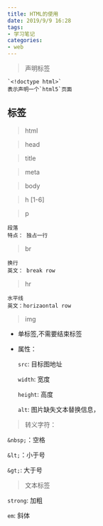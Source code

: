 ```yaml
---
title: HTML的使用
date: 2019/9/9 16:28
tags: 
- 学习笔记
categories: 
- web
---
```



> 声明标签
    
    `<!doctype html>` 
    表示声明一个`html5`页面

## 标签

> html

> head

> title

> meta

> body

> h [1-6]

> p 
    
    段落
    特点： 独占一行

> br

    换行
    英文： break row

> hr

    水平线
    英文：horizaontal row

> img

 *   单标签,不需要结束标签
 *   属性：

        `src`: 目标图地址

        `width`: 宽度

        `height`: 高度
        
        `alt`: 图片缺失文本替换信息，


> 转义字符： 

`&nbsp;`：空格

`&lt;`：小于号

`&gt;`: 大于号

> 文本标签

`strong`: 加粗

`em`: 斜体
